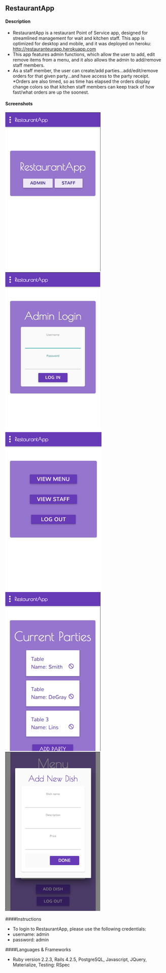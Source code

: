 ## RestaurantApp
#### Description
* RestaurantApp is a restaurant Point of Service app, designed for streamlined management for wait and kitchen staff.
This app is optimized for desktop and mobile, and it was deployed on heroku: http://restauranteurapp.herokuapp.com
* This app features admin functions, which allow the user to add, edit remove items from a menu, and it also allows the admin to add/remove staff members.
* As a staff member, the user can create/add parties...add/edit/remove orders for that given party...and have access to the party receipt.
*Orders are also timed, so as time has elapsed the orders display change colors so that kitchen staff members can keep track of how fast/what orders are up the soonest.

#### Screenshots
<img src="wireframes/screenshots/Screen Shot 2016-01-03 at 9.38.42 PM.png" height="500px">
<img src="wireframes/screenshots/Screen Shot 2016-01-03 at 9.38.59 PM.png" height="500px">
<img src="wireframes/screenshots/Screen Shot 2016-01-03 at 9.41.35 PM.png" height="500px">
<img src="wireframes/screenshots/Screen Shot 2016-01-03 at 9.41.00 PM.png" height="500px">
<img src="wireframes/screenshots/Screen Shot 2016-01-03 at 9.42.35 PM.png" height="500px">

####Instructions
* To login to RestaurantApp, please use the following credentials:
* username: admin
* password: admin

####Languages & Frameworks
* Ruby version 2.2.3, Rails 4.2.5, PostgreSQL, Javascript, JQuery, Materialize, Testing: RSpec
